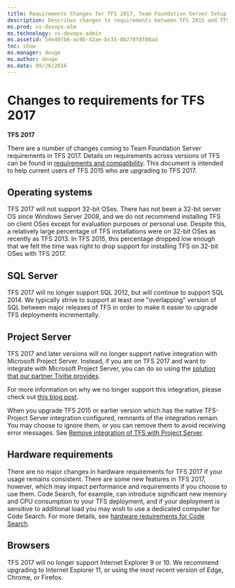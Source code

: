 ```yaml
---
title: Requirements Changes for TFS 2017, Team Foundation Server Setup, Upgrade, and Administration
description: Describes changes to requirements between TFS 2015 and TFS 2017.
ms.prod: vs-devops-alm
ms.technology: vs-devops-admin
ms.assetid: 54e497b6-ac9b-42ae-bc35-8b270f8f88ad
toc: show
ms.manager: douge
ms.author: douge
ms.date: 09/26/2016
---
```


# Changes to requirements for TFS 2017

**TFS 2017**

There are a number of changes coming to Team Foundation Server
requirements in TFS 2017. Details on requirements across versions 
of TFS can be found in 
[requirements and compatibility](../accounts/requirements.md). This document
is intended to help current users of TFS 2015 who are upgrading
to TFS 2017.

## Operating systems

TFS 2017 will not support 32-bit OSes. There has not been a
32-bit server OS since Windows Server 2008, and we do not recommend installing
TFS on client OSes except for evaluation purposes or personal use. Despite this, 
a relatively large percentage of TFS installations were on 32-bit OSes as recently
as TFS 2013. In TFS 2015, this percentage dropped low enough that we felt the 
time was right to drop support for installing TFS on 32-bit OSes with TFS 2017.

## SQL Server

TFS 2017 will no longer support SQL 2012, but will continue to support SQL 2014.
We typically strive to support at least one "overlapping" version of SQL between
major releases of TFS in order to make it easier to upgrade TFS deployments
incrementally. 


## Project Server

TFS 2017 and later versions will no longer support native integration with Microsoft Project Server.  Instead, if you are on TFS 2017 and want to integrate with Microsoft Project Server, you can do so using the [solution that our partner Tivitie provides](../work/tfs-ps-sync/sync-ps-tfs.md). 

For more information on why we no longer support this integration, please check out [this blog post](http://go.microsoft.com/fwlink/?LinkID=823693). 

When you upgrade TFS 2015 or earlier version which has the native TFS-Project Server integration configured, remnants of the integration remain. You may choose to ignore them, or you can remove them to avoid receiving error messages. See [Remove integration of TFS with Project Server](../work/tfs-ps-sync/remove-tfs-ps-integration.md). 



## Hardware requirements

There are no major changes in hardware requirements for TFS 2017 if your usage
remains consistent. There are some new features in TFS 2017, however, which
may impact performance and requirements if you choose to use them. Code
Search, for example, can introduce significant new memory and CPU consumption
to your TFS deployment, and if your deployment is sensitive to additional load
you may wish to use a dedicated computer for Code Search. For more details, see
[hardware requirements for Code Search](../search/code/administration.md#hardware-recommendations).


## Browsers

TFS 2017 will no longer support Internet Explorer 9 or 10. We recommend upgrading to 
Internet Explorer 11, or using the most recent version of Edge, Chrome, or Firefox.